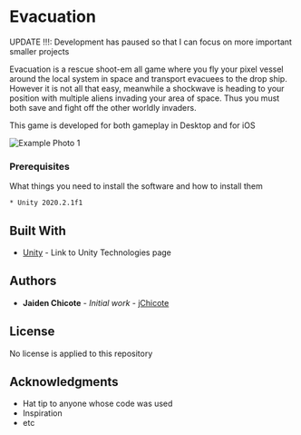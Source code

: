 # Evacuation

UPDATE !!!: Development has paused so that I can focus on more important smaller projects

Evacuation is a rescue shoot-em all game where you fly your pixel vessel around the local system in space and transport evacuees to the drop ship. However it is not all that easy, meanwhile a shockwave is heading to your position with multiple aliens invading your area of space. Thus you must both save and fight off the other worldly invaders. 

This game is developed for both gameplay in Desktop and for iOS 

![Example Photo 1](images/evacuation-dev-test.png "Dev Test Screenshot")

### Prerequisites

What things you need to install the software and how to install them

```
* Unity 2020.2.1f1
```

## Built With

* [Unity](https://unity.com/) - Link to Unity Technologies page

## Authors

* **Jaiden Chicote** - *Initial work* - [jChicote](https://github.com/jChicote)

## License

No license is applied to this repository

## Acknowledgments

* Hat tip to anyone whose code was used
* Inspiration
* etc
